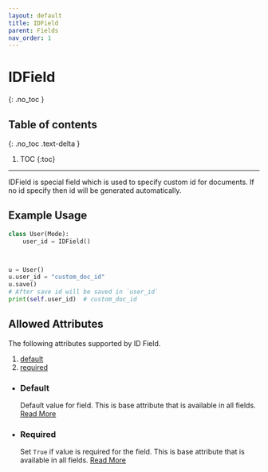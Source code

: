 ```yaml
---
layout: default
title: IDField
parent: Fields
nav_order: 1
---
```


# IDField
{: .no_toc }

## Table of contents
{: .no_toc .text-delta }

1. TOC
{:toc}

---

IDField is special field which is used to specify custom id for documents. If no id specify then id will be
generated automatically.

## Example Usage

```python
class User(Mode):
    user_id = IDField()



u = User()
u.user_id = "custom_doc_id"
u.save()
# After save id will be saved in `user_id`
print(self.user_id)  # custom_doc_id
```

## Allowed Attributes

The following attributes supported by ID Field.

1. [default](#default)
2. [required](#required)

- ### Default

  Default value for field. This is base attribute that is available in all fields. [Read More](/FireO/fields/field#default)

- ### Required
  Set `True` if value is required for the field. This is base attribute that is available in all fields. [Read More](/FireO/fields/field#required)
